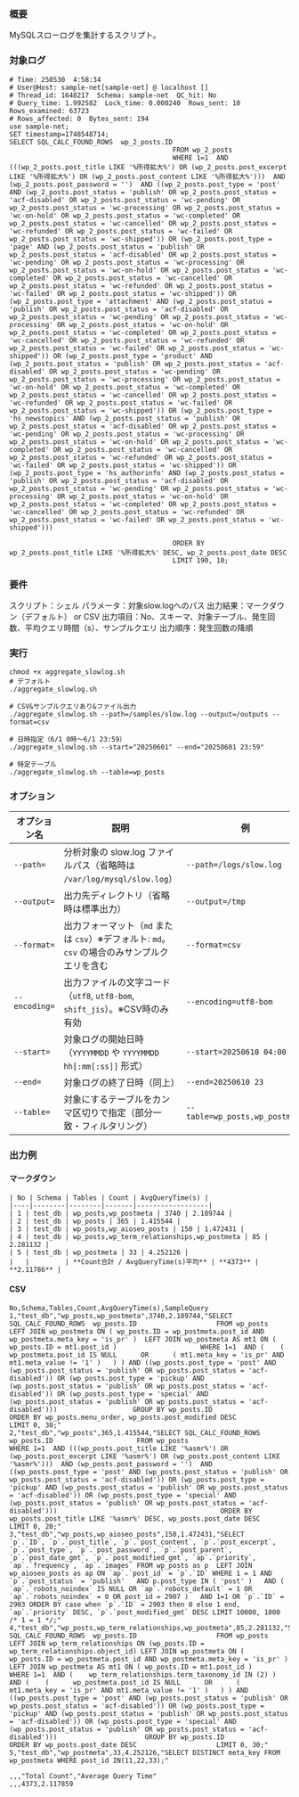 ### 概要

MySQLスローログを集計するスクリプト。

### 対象ログ

```
# Time: 250530  4:58:34
# User@Host: sample-net[sample-net] @ localhost []
# Thread_id: 1648217  Schema: sample-net  QC_hit: No
# Query_time: 1.992582  Lock_time: 0.000240  Rows_sent: 10  Rows_examined: 63723
# Rows_affected: 0  Bytes_sent: 194
use sample-net;
SET timestamp=1748548714;
SELECT SQL_CALC_FOUND_ROWS  wp_2_posts.ID
                                         FROM wp_2_posts
                                         WHERE 1=1  AND (((wp_2_posts.post_title LIKE '%所得拡大%') OR (wp_2_posts.post_excerpt LIKE '%所得拡大%') OR (wp_2_posts.post_content LIKE '%所得拡大%')))  AND (wp_2_posts.post_password = '')  AND ((wp_2_posts.post_type = 'post' AND (wp_2_posts.post_status = 'publish' OR wp_2_posts.post_status = 'acf-disabled' OR wp_2_posts.post_status = 'wc-pending' OR wp_2_posts.post_status = 'wc-processing' OR wp_2_posts.post_status = 'wc-on-hold' OR wp_2_posts.post_status = 'wc-completed' OR wp_2_posts.post_status = 'wc-cancelled' OR wp_2_posts.post_status = 'wc-refunded' OR wp_2_posts.post_status = 'wc-failed' OR wp_2_posts.post_status = 'wc-shipped')) OR (wp_2_posts.post_type = 'page' AND (wp_2_posts.post_status = 'publish' OR wp_2_posts.post_status = 'acf-disabled' OR wp_2_posts.post_status = 'wc-pending' OR wp_2_posts.post_status = 'wc-processing' OR wp_2_posts.post_status = 'wc-on-hold' OR wp_2_posts.post_status = 'wc-completed' OR wp_2_posts.post_status = 'wc-cancelled' OR wp_2_posts.post_status = 'wc-refunded' OR wp_2_posts.post_status = 'wc-failed' OR wp_2_posts.post_status = 'wc-shipped')) OR (wp_2_posts.post_type = 'attachment' AND (wp_2_posts.post_status = 'publish' OR wp_2_posts.post_status = 'acf-disabled' OR wp_2_posts.post_status = 'wc-pending' OR wp_2_posts.post_status = 'wc-processing' OR wp_2_posts.post_status = 'wc-on-hold' OR wp_2_posts.post_status = 'wc-completed' OR wp_2_posts.post_status = 'wc-cancelled' OR wp_2_posts.post_status = 'wc-refunded' OR wp_2_posts.post_status = 'wc-failed' OR wp_2_posts.post_status = 'wc-shipped')) OR (wp_2_posts.post_type = 'product' AND (wp_2_posts.post_status = 'publish' OR wp_2_posts.post_status = 'acf-disabled' OR wp_2_posts.post_status = 'wc-pending' OR wp_2_posts.post_status = 'wc-processing' OR wp_2_posts.post_status = 'wc-on-hold' OR wp_2_posts.post_status = 'wc-completed' OR wp_2_posts.post_status = 'wc-cancelled' OR wp_2_posts.post_status = 'wc-refunded' OR wp_2_posts.post_status = 'wc-failed' OR wp_2_posts.post_status = 'wc-shipped')) OR (wp_2_posts.post_type = 'hs_newstopics' AND (wp_2_posts.post_status = 'publish' OR wp_2_posts.post_status = 'acf-disabled' OR wp_2_posts.post_status = 'wc-pending' OR wp_2_posts.post_status = 'wc-processing' OR wp_2_posts.post_status = 'wc-on-hold' OR wp_2_posts.post_status = 'wc-completed' OR wp_2_posts.post_status = 'wc-cancelled' OR wp_2_posts.post_status = 'wc-refunded' OR wp_2_posts.post_status = 'wc-failed' OR wp_2_posts.post_status = 'wc-shipped')) OR (wp_2_posts.post_type = 'hs_authorinfo' AND (wp_2_posts.post_status = 'publish' OR wp_2_posts.post_status = 'acf-disabled' OR wp_2_posts.post_status = 'wc-pending' OR wp_2_posts.post_status = 'wc-processing' OR wp_2_posts.post_status = 'wc-on-hold' OR wp_2_posts.post_status = 'wc-completed' OR wp_2_posts.post_status = 'wc-cancelled' OR wp_2_posts.post_status = 'wc-refunded' OR wp_2_posts.post_status = 'wc-failed' OR wp_2_posts.post_status = 'wc-shipped')))

                                         ORDER BY wp_2_posts.post_title LIKE '%所得拡大%' DESC, wp_2_posts.post_date DESC
                                         LIMIT 190, 10;
```

### 要件
スクリプト：シェル
パラメータ：対象slow.logへのパス
出力結果：マークダウン（デフォルト） or CSV
出力項目：No、スキーマ、対象テーブル、発生回数、平均クエリ時間（s）、サンプルクエリ
出力順序：発生回数の降順

### 実行

```
chmod +x aggregate_slowlog.sh
# デフォルト
./aggregate_slowlog.sh

# CSV&サンプルクエリあり&ファイル出力
./aggregate_slowlog.sh --path=/samples/slow.log --output=/outputs --format=csv

# 日時指定（6/1 0時～6/1 23:59）
./aggregate_slowlog.sh --start="20250601" --end="20250601 23:59"

# 特定テーブル
./aggregate_slowlog.sh --table=wp_posts
```

### オプション

| オプション名    | 説明                                                                                     | 例                             |
|-----------------|------------------------------------------------------------------------------------------|--------------------------------|
| `--path=`       | 分析対象の slow.log ファイルパス（省略時は `/var/log/mysql/slow.log`）                   | `--path=/logs/slow.log`        |
| `--output=`     | 出力先ディレクトリ（省略時は標準出力）                                                   | `--output=/tmp`                |
| `--format=`     | 出力フォーマット（`md` または `csv`）※デフォルト: `md`。`csv` の場合のみサンプルクエリを含む | `--format=csv`                 |
| `--encoding=`   | 出力ファイルの文字コード（`utf8`, `utf8-bom`, `shift_jis`）。※CSV時のみ有効               | `--encoding=utf8-bom`          |
| `--start=`      | 対象ログの開始日時（`YYYYMMDD` や `YYYYMMDD hh[:mm[:ss]]` 形式）                         | `--start=20250610 04:00`       |
| `--end=`        | 対象ログの終了日時（同上）                                                               | `--end=20250610 23`            |
| `--table=`      | 対象にするテーブルをカンマ区切りで指定（部分一致・フィルタリング）                       | `--table=wp_posts,wp_postmeta` |

### 出力例

#### マークダウン

```
| No | Schema | Tables | Count | AvgQueryTime(s) |
|----|--------|--------|-------|------------------|
| 1 | test_db | wp_posts,wp_postmeta | 3740 | 2.189744 |
| 2 | test_db | wp_posts | 365 | 1.415544 |
| 3 | test_db | wp_posts,wp_aioseo_posts | 150 | 1.472431 |
| 4 | test_db | wp_posts,wp_term_relationships,wp_postmeta | 85 | 2.281132 |
| 5 | test_db | wp_postmeta | 33 | 4.252126 |
|   |         | **Count合計 / AvgQueryTime(s)平均** | **4373** | **2.11786** |
```

#### CSV

```
No,Schema,Tables,Count,AvgQueryTime(s),SampleQuery
1,"test_db","wp_posts,wp_postmeta",3740,2.189744,"SELECT SQL_CALC_FOUND_ROWS  wp_posts.ID 					 FROM wp_posts  LEFT JOIN wp_postmeta ON ( wp_posts.ID = wp_postmeta.post_id AND wp_postmeta.meta_key = 'is_pr' )  LEFT JOIN wp_postmeta AS mt1 ON ( wp_posts.ID = mt1.post_id ) 					 WHERE 1=1  AND (    (      wp_postmeta.post_id IS NULL      OR      ( mt1.meta_key = 'is_pr' AND mt1.meta_value != '1' )   ) ) AND ((wp_posts.post_type = 'post' AND (wp_posts.post_status = 'publish' OR wp_posts.post_status = 'acf-disabled')) OR (wp_posts.post_type = 'pickup' AND (wp_posts.post_status = 'publish' OR wp_posts.post_status = 'acf-disabled')) OR (wp_posts.post_type = 'special' AND (wp_posts.post_status = 'publish' OR wp_posts.post_status = 'acf-disabled'))) 					 GROUP BY wp_posts.ID 					 ORDER BY wp_posts.menu_order, wp_posts.post_modified DESC 					 LIMIT 0, 30;"
2,"test_db","wp_posts",365,1.415544,"SELECT SQL_CALC_FOUND_ROWS  wp_posts.ID 					 FROM wp_posts  					 WHERE 1=1  AND (((wp_posts.post_title LIKE '%asmr%') OR (wp_posts.post_excerpt LIKE '%asmr%') OR (wp_posts.post_content LIKE '%asmr%')))  AND (wp_posts.post_password = '')  AND ((wp_posts.post_type = 'post' AND (wp_posts.post_status = 'publish' OR wp_posts.post_status = 'acf-disabled')) OR (wp_posts.post_type = 'pickup' AND (wp_posts.post_status = 'publish' OR wp_posts.post_status = 'acf-disabled')) OR (wp_posts.post_type = 'special' AND (wp_posts.post_status = 'publish' OR wp_posts.post_status = 'acf-disabled'))) 					  					 ORDER BY wp_posts.post_title LIKE '%asmr%' DESC, wp_posts.post_date DESC 					 LIMIT 0, 20;"
3,"test_db","wp_posts,wp_aioseo_posts",150,1.472431,"SELECT  	`p`.`ID`, `p`.`post_title`, `p`.`post_content`, `p`.`post_excerpt`, `p`.`post_type`, `p`.`post_password`, `p`.`post_parent`, `p`.`post_date_gmt`, `p`.`post_modified_gmt`, `ap`.`priority`, `ap`.`frequency`, `ap`.`images` FROM wp_posts as p 	LEFT JOIN wp_aioseo_posts as ap ON `ap`.`post_id` = `p`.`ID` WHERE 1 = 1 AND 	`p`.`post_status` = 'publish' 	AND p.post_type IN ( 'post' ) 	AND ( `ap`.`robots_noindex` IS NULL OR `ap`.`robots_default` = 1 OR `ap`.`robots_noindex` = 0 OR post_id = 2907 ) 	AND 1=1 OR `p`.`ID` = 2903 ORDER BY case when `p`.`ID` = 2903 then 0 else 1 end, `ap`.`priority` DESC, `p`.`post_modified_gmt` DESC LIMIT 10000, 1000 /* 1 = 1 */;"
4,"test_db","wp_posts,wp_term_relationships,wp_postmeta",85,2.281132,"SELECT SQL_CALC_FOUND_ROWS  wp_posts.ID 					 FROM wp_posts  LEFT JOIN wp_term_relationships ON (wp_posts.ID = wp_term_relationships.object_id) LEFT JOIN wp_postmeta ON ( wp_posts.ID = wp_postmeta.post_id AND wp_postmeta.meta_key = 'is_pr' )  LEFT JOIN wp_postmeta AS mt1 ON ( wp_posts.ID = mt1.post_id ) 					 WHERE 1=1  AND (    wp_term_relationships.term_taxonomy_id IN (2) ) AND (    (      wp_postmeta.post_id IS NULL      OR      ( mt1.meta_key = 'is_pr' AND mt1.meta_value != '1' )   ) ) AND ((wp_posts.post_type = 'post' AND (wp_posts.post_status = 'publish' OR wp_posts.post_status = 'acf-disabled')) OR (wp_posts.post_type = 'pickup' AND (wp_posts.post_status = 'publish' OR wp_posts.post_status = 'acf-disabled')) OR (wp_posts.post_type = 'special' AND (wp_posts.post_status = 'publish' OR wp_posts.post_status = 'acf-disabled'))) 					 GROUP BY wp_posts.ID 					 ORDER BY wp_posts.post_date DESC 					 LIMIT 0, 30;"
5,"test_db","wp_postmeta",33,4.252126,"SELECT DISTINCT meta_key FROM wp_postmeta WHERE post_id IN(11,22,33);"

,,,"Total Count","Average Query Time"
,,,4373,2.117859
```
